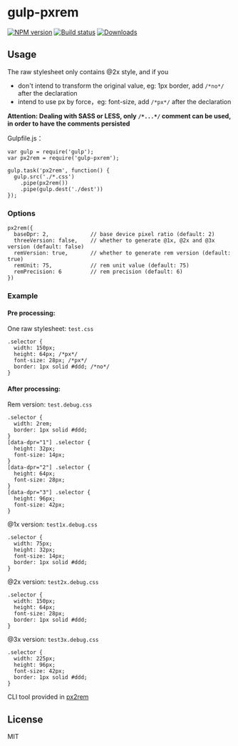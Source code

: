 # gulp-pxrem

[![NPM version][npm-image]][npm-url]
[![Build status][travis-image]][travis-url]
[![Downloads][downloads-image]][downloads-url]

[npm-image]: https://img.shields.io/npm/v/gulp-pxrem.svg?style=flat-square
[npm-url]: https://npmjs.org/package/gulp-pxrem
[travis-image]: https://img.shields.io/travis/nnn-li/gulp-pxrem.svg?style=flat-square
[travis-url]: https://travis-ci.org/nnn-li/gulp-pxrem
[downloads-image]: http://img.shields.io/npm/dm/gulp-pxrem.svg?style=flat-square
[downloads-url]: https://npmjs.org/package/gulp-pxrem

## Usage

The raw stylesheet only contains @2x style, and if you

* don't intend to transform the original value, eg: 1px border, add `/*no*/` after the declaration
* intend to use px by force，eg: font-size, add `/*px*/` after the declaration

**Attention: Dealing with SASS or LESS, only `/*...*/` comment can be used, in order to have the comments persisted**

Gulpfile.js：

```
var gulp = require('gulp');
var px2rem = require('gulp-pxrem');

gulp.task('px2rem', function() {
  gulp.src('./*.css')
    .pipe(px2rem())
    .pipe(gulp.dest('./dest'))
});
```

### Options

```
px2rem({
  baseDpr: 2,             // base device pixel ratio (default: 2)
  threeVersion: false,    // whether to generate @1x, @2x and @3x version (default: false)
  remVersion: true,       // whether to generate rem version (default: true)
  remUnit: 75,            // rem unit value (default: 75)
  remPrecision: 6         // rem precision (default: 6)
})
```

### Example

#### Pre processing:

One raw stylesheet: `test.css`

```
.selector {
  width: 150px;
  height: 64px; /*px*/
  font-size: 28px; /*px*/
  border: 1px solid #ddd; /*no*/
}
```

#### After processing:

Rem version: `test.debug.css`

```
.selector {
  width: 2rem;
  border: 1px solid #ddd;
}
[data-dpr="1"] .selector {
  height: 32px;
  font-size: 14px;
}
[data-dpr="2"] .selector {
  height: 64px;
  font-size: 28px;
}
[data-dpr="3"] .selector {
  height: 96px;
  font-size: 42px;
}
```

@1x version: `test1x.debug.css`

```
.selector {
  width: 75px;
  height: 32px;
  font-size: 14px;
  border: 1px solid #ddd;
}
```

@2x version: `test2x.debug.css`

```
.selector {
  width: 150px;
  height: 64px;
  font-size: 28px;
  border: 1px solid #ddd;
}
```

@3x version: `test3x.debug.css`

```
.selector {
  width: 225px;
  height: 96px;
  font-size: 42px;
  border: 1px solid #ddd;
}
```


CLI tool provided in [px2rem](https://www.npmjs.com/package/px2rem)


## License

MIT
